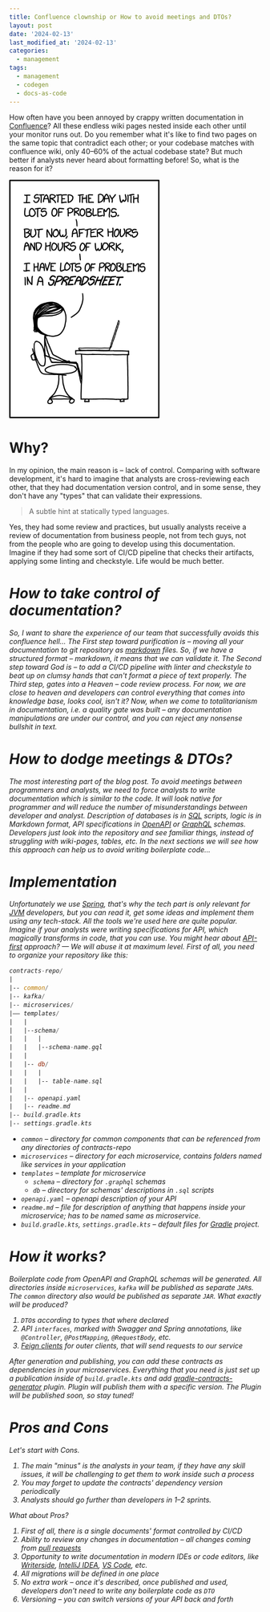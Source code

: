 ```yaml
---
title: Confluence clownship or How to avoid meetings and DTOs?
layout: post
date: '2024-02-13'
last_modified_at: '2024-02-13'
categories:
  - management
tags:
  - management
  - codegen
  - docs-as-code
---
```

How often have you been annoyed by crappy written documentation
in [Confluence](https://www.atlassian.com/software/confluence)?
All these endless wiki pages nested inside each other until your monitor runs out.
Do you remember what it's like to find two pages on the same topic that contradict each other;
or your codebase matches with confluence wiki, only 40–60% of the actual codebase state?
But much better if analysts never heard about formatting before!
So, what is the reason for it?

<img width="300" title="Productivity" alt="Productivity" src="/assets/images/making_progress_2x.png">

# Why?
In my opinion, the main reason is – lack of control.
Comparing with software development,
it's hard to imagine that analysts are cross-reviewing each other,
that they had documentation version control, and in some sense, they don't have any "types" that can
validate their expressions.
> A subtle hint at statically typed languages.

Yes, they had some review and practices,
but usually analysts receive a review of documentation from business people,
not from tech guys, not from the people who are going to develop using this documentation.
Imagine if they had some sort of CI/CD pipeline that checks their artifacts, 
applying some linting and checkstyle.
Life would be much better.

<em/>

# How to take control of documentation?
So, I want to share the experience of our team that successfully avoids this confluence hell...
The First step toward purification is – moving all your documentation 
to git repository as [markdown](https://en.wikipedia.org/wiki/Markdown) files. 
So, if we have a structured format – markdown, it means that we can validate it. 
The Second step toward God is – to add a CI/CD pipeline with linter and checkstyle to 
beat up on clumsy hands that can't format a piece of text properly.
The Third step, gates into a Heaven – code review process.
For now, we are close to heaven and developers can control 
everything that comes into knowledge base, looks cool, isn't it? 
Now, when we come to totalitarianism in documentation, 
i.e. a quality gate was built – any documentation manipulations are under our control, and you can
reject any nonsense bullshit in text.

<em/>

# How to dodge meetings & DTOs?
The most interesting part of the blog post.
To avoid meetings between programmers and analysts,
we need to force analysts to write documentation which is similar to the code.
It will look native for programmer
and will reduce the number of misunderstandings between developer and analyst.
Description of databases is in [SQL](https://en.wikipedia.org/wiki/SQL) scripts,
logic is in Markdown format, API specifications in [OpenAPI](https://swagger.io/specification/)
or [GraphQL](https://graphql.org/) schemas. 
Developers just look into the repository and see familiar things,
instead of struggling with wiki-pages, tables, etc. In the next sections we will see how this
approach can help us to avoid writing boilerplate code... 

<em/>

# Implementation
Unfortunately we use [Spring](https://spring.io/),
that's why the tech part is
only relevant for [JVM](https://en.wikipedia.org/wiki/Java_virtual_machine) developers,
but you can read it, get some ideas and implement them using any tech-stack.
All the tools we're used here are quite popular.
Imagine if your analysts were writing specifications for API, which magically transforms in code,
that you can use.
You might hear about
[API-first](https://blog.dreamfactory.com/api-first-the-advantages-of-an-api-first-approach-to-app-development/)
approach?
— We will abuse it at maximum level.
First of all, you need to organize your repository like this:
```asm
contracts-repo/
|
|-- common/
|-- kafka/
|-- microservices/
|–– templates/
|   |
|   |--schema/
|   |   |
|   |   |--schema-name.gql
|   |
|   |-- db/
|   |   |
|   |   |-- table-name.sql
|   |
|   |-- openapi.yaml
|   |-- readme.md
|-- build.gradle.kts
|-- settings.gradle.kts
```
- `common` – directory for common components that can be referenced from any directories 
  of contracts-repo
- `microservices` – directory for each microservice, contains folders named like services in your application
- `templates` – template for microservice
  - `schema` – directory for `.graphql` schemas
  - `db` – directory for schemas' descriptions in `.sql` scripts
- `openapi.yaml` – openapi description of your API
- `readme.md` – file for description of anything that happens inside your microservice; has to be named same as microservice.
- `build.gradle.kts`, `settings.gradle.kts` – default files for [Gradle](https://gradle.org/) project.

# How it works?
Boilerplate code from OpenAPI and GraphQL schemas will be generated.
All directories inside `microservices`, `kafka` will be published as separate `JAR`s.
The `common` directory also would be published as separate `JAR`.
What exactly will be produced?
1. `DTO`s according to types that where declared
2. API `interfaces`, marked with Swagger and Spring annotations, like
   `@Controller`, `@PostMapping`, `@RequestBody`, etc.
3. [Feign clients](https://docs.spring.io/spring-cloud-openfeign/docs/current/reference/html/)
   for outer clients, that will send requests to our service

After generation and publishing, you can add these contracts as dependencies in your microservices.
Everything that you need is just set up a publication inside of `build.gradle.kts` and 
add [gradle-contracts-generator](https://github.com/l3r8yJ/contracts-generator-plugin) plugin.
Plugin will publish them with a specific version. 
_The Plugin will be published soon, so stay tuned!_

<em/>

# Pros and Cons
Let's start with Cons.
1. The main "minus" is the analysts in your team,
   if they have any skill issues, it will be challenging to get them to work inside such a process
2. You may forget to update the contracts' dependency version periodically
3. Analysts should go further than developers in 1–2 sprints. 

What about Pros?
1. First of all, there is a single documents' format controlled by CI/CD
2. Ability to review any changes in documentation – all changes coming from 
   [pull requests](https://docs.github.com/en/pull-requests/collaborating-with-pull-requests/proposing-changes-to-your-work-with-pull-requests/about-pull-requests)
3. Opportunity to write documentation in modern IDEs or code editors, 
   like [Writerside](https://www.jetbrains.com/writerside/?utm_source=product&utm_medium=link&utm_campaign=TBA),
   [IntelliJ IDEA](https://www.jetbrains.com/idea/),
   [VS Code](https://code.visualstudio.com/), etc. 
4. All migrations will be defined in one place 
5. No extra work – once it's described, once published and used, developers don't need to
   write any boilerplate code as `DTO`
6. Versioning – you can switch versions of your API back and forth
